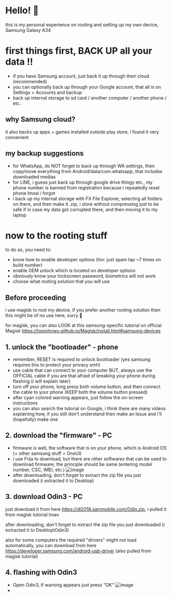 # Hello! 🙌
this is my personal experience on rooting and setting up my own device, Samsung Galaxy A34

# first things first, BACK UP all your data !!
* if you have Samsung account, just back it up through their cloud (recommended)
* you can optionally back up through your Google account, that all is on Settings > Accounts and backup
* back up internal storage to sd card / another computer / another phone / etc.

## why Samsung cloud?
it also backs up apps + games installed outside play store, i found it very convenient

## my backup suggestions
* for WhatsApp, do NOT forget to back up through WA settings, then copy/move everything from Android/data/com.whatsapp, that includes downloaded medias
* for LINE, i guess just back up through google drive thingy etc., my phone number is banned from registration because i repeatedly reset phone lmoai i forgot
* i back up my internal storage with FX File Explorer, selecting all folders on there, and then make it .zip, i store without compressing just to be safe if in case my data got corrupted there, and then moving it to my laptop

# now to the rooting stuff
to do so, you need to:
- know how to enable developer options (hin: just spam tap ~7 times on build number)
- enable OEM unlock which is located on developer options
- obviously know your lockscreen password, biometrics will not work
- choose what rooting solution that you will use

## Before proceeding
i use magisk to root my device, if you prefer another rooting solution then this might be of no use here, sorry 🙏

for magisk, you can also LOOK at this samsung-specific tutorial on official Magisk https://topjohnwu.github.io/Magisk/install.html#samsung-devices

## 1. unlock the "bootloader" - phone
- remember, RESET is required to unlock bootloader
  (yes samsung requires this to protect your privacy smh)
- use cable that can connect to your computer
BUT, always use the OFFICIAL cable if you are that afraid of breaking your phone during flashing (i will explain later)
- turn off your phone, long press both volume button, and then connect the cable to your phone (KEEP both the volume button pressed)
- after cyan colored warning appears, just follow the on-screen instructions
- you can also search the tutorial on Google, i think there are many videos explaining how, if you still don't understand then make an Issue and i'll (hopefully) make one

## 2. download the "firmware" - PC
* firmware is well, the software that is on your phone, which is Android OS (+ other samsung stuff = OneUI)
* i use Frija to download, but there are other softwares that can be used to download firmware, the principle should be same (entering model number, CSC, IMEI, etc.)
![image](https://github.com/Antonomasia3/stuff/assets/89201774/9c528ecd-1b99-43e7-8c00-7d691d4b9d90)
* after downloading, don't forget to extract the zip file you just downloaded (i extracted it to Desktop)

## 3. download Odin3 - PC
just download it from here https://dl2018.sammobile.com/Odin.zip, i pulled it from magisk tutorial lmao

after downloading, don't forget to extract the zip file you just downloaded (i extracted it to Desktop\Odin3)

also for some computers the required "drivers" might not load automatically, you can download from here https://developer.samsung.com/android-usb-driver (also pulled from magisk tutorial)

## 4. flashing with Odin3
- Open Odin3, if warning appears just press "OK"
![image](https://github.com/Antonomasia3/stuff/assets/89201774/7eee006b-b415-4e2f-ad5b-db98e6d45371)
- 
